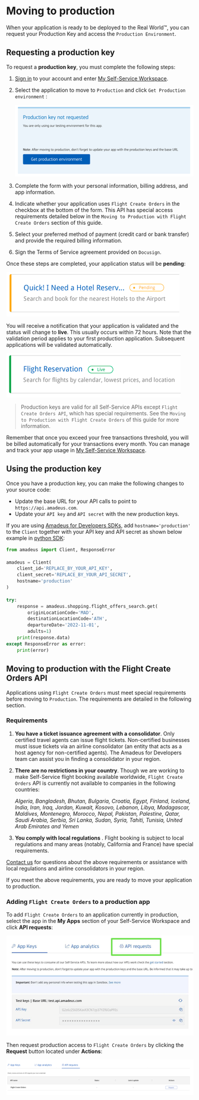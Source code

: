# Moving to production

When your application is ready to be deployed to the Real World™, you can request your Production Key and access the `Production Environment`.

## Requesting a production key

To request a **production key**, you must complete the following steps:

1. [Sign in](https://developers.amadeus.com/login) to your account and enter [My Self-Service Workspace](https://developers.amadeus.com/my-apps).
2. Select the application to move to `Production` and click `Get Production environment` :

   ![request_prod](../images/request_production_key.png)

3. Complete the form with your personal information, billing address, and app information.
4. Indicate whether your application uses `Flight Create Orders` in the checkbox at the bottom of the form. This API has special access requirements detailed below in the `Moving to Production with Flight Create Orders` section of this guide.
5. Select your preferred method of payment \(credit card or bank transfer\) and provide the required billing information.
6. Sign the Terms of Service agreement provided on `Docusign`. 


Once these steps are completed, your application status will be **pending**:

![pending](../images/app_pending.png)

You will receive a notification that your application is validated and the status will change to **live**. This usually occurs within 72 hours. Note that the validation period applies to your first production application. Subsequent applications will be validated automatically.

![live](../images/app_live.png)

> Production keys are valid for all Self-Service APIs except `Flight Create Orders API`, which has special requirements. See the `Moving to Production with Flight Create Orders` of this guide for more information.


Remember that once you exceed your free transactions threshold, you will be billed automatically for your transactions every month. You can manage and track your app usage in [My Self-Service Workspace](https://developers.amadeus.com/my-apps).

## Using the production key

Once you have a production key, you can make the following changes to your source code:

* Update the base URL for your API calls to point to `https://api.amadeus.com`.
* Update your `API key` and `API secret` with the new production keys.

If you are using [Amadeus for Developers SDKs](https://github.com/amadeus4dev), add `hostname='production'` to the `Client` together with your API key and API secret as shown below example in [python SDK](https://github.com/amadeus4dev/amadeus-python):

```python
from amadeus import Client, ResponseError

amadeus = Client(
    client_id='REPLACE_BY_YOUR_API_KEY',
    client_secret='REPLACE_BY_YOUR_API_SECRET',
    hostname='production'
)

try:
    response = amadeus.shopping.flight_offers_search.get(
        originLocationCode='MAD',
        destinationLocationCode='ATH',
        departureDate='2022-11-01',
        adults=1)
    print(response.data)
except ResponseError as error:
    print(error)
```


## Moving to production with the Flight Create Orders API

Applications using `Flight Create Orders` must meet special requirements before moving to `Production`. The requirements are detailed in the following section.

### Requirements

1. **You have a ticket issuance agreement with a consolidator**. Only certified
   travel agents can issue flight tickets. Non-certified businesses must issue
   tickets via an airline consolidator (an entity that acts as a host agency
   for non-certified agents). The Amadeus for Developers team can assist you in finding a consolidator in your region. 

2. **There are no restrictions in your country**. Though we are working to make Self-Service flight booking available worldwide, `Flight Create Orders` API is currently not available to companies in the following countries: 

   *Algeria, Bangladesh, Bhutan, Bulgaria, Croatia, Egypt, Finland, Iceland, India,
Iran, Iraq, Jordan, Kuwait, Kosovo, Lebanon, Libya, Madagascar, Maldives,
Montenegro, Morocco, Nepal, Pakistan, Palestine, Qatar, Saudi Arabia, Serbia, Sri Lanka, Sudan, Syria, Tahiti, Tunisia, United Arab Emirates and
Yemen* 

3. **You comply with local regulations** . Flight booking is subject to local
   regulations and many areas (notably, California and France) have special
   requirements.

[Contact us](https://developers.amadeus.com/support/contact-us-self-service) for questions about the above requirements or assistance with local regulations and airline consolidators in your region.

If you meet the above requirements, you are ready to move your application 
to production. 


###  Adding `Flight Create Orders` to a production app

To add `Flight Create Orders` to an application currently in production, select the app in the **My Apps** section of your Self-Service Workspace and click **API requests**:

![request_prod_booking](../images/api_request.png)

Then request production access to `Flight Create Orders` by clicking the **Request** button located under **Actions**:

![request_prod_booking_list](../images/api_request_list.png)


